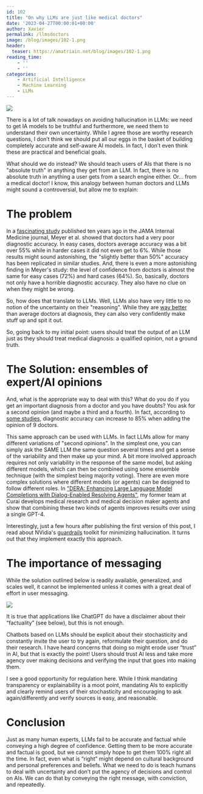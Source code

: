 ```yaml
---
id: 102
title: "On why LLMs are just like medical doctors"
date: '2023-04-27T00:00:01+00:00'
author: Xavier
permalink: /llmsdoctors
image: /blog/images/102-1.png
header:
  teaser: https://amatriain.net/blog/images/102-1.png
reading_time:
    - ''
    - ''
categories:
    - Artificial Intelligence
    - Machine Learning
    - LLMs
---
```



<img src="/blog/images/102-1.png">

There is a lot of talk nowadays on avoiding hallucination in LLMs: we need to get IA models to be truthful and furthermore, 
we need them to understand their own uncertainty. While I agree those are worthy research questions, 
I don’t think we should put all our eggs in the basket of building completely accurate and self-aware AI models. 
In fact, I don’t even think these are practical and beneficial goals.

What should we do instead? We should teach  users of AIs that there is no "absolute truth" in anything they get from an LLM. 
In fact, there is no absolute truth in anything a user gets from a search engine either. Or... from a medical doctor! 
I know, this analogy between human doctors and LLMs might sound a controversial, but allow me to explain:

# The problem

In a [fascinating study](https://jamanetwork.com/journals/jamainternalmedicine/fullarticle/1731967) published ten years ago in the JAMA Internal Medicine journal, Meyer et al. showed that doctors 
had a very poor diagnostic accuracy. In easy cases, doctors average accuracy was a bit over 55% while in harder cases 
it did not even get to 6%. While those results might sound astonishing, the "slightly better than 50%" accuracy has been replicated in similar studies. 
And, there is even a more astonishing finding in Meyer's study: the level of confidence from doctors is almost the same for easy cases (72%) 
and hard cases (64%). So, basically, doctors not only have a horrible diagnostic accuracy. They also have no clue on when they might be wrong.

So, how does that translate to LLMs. Well, LLMs also have very little to no notion of the uncertainty on their "reasoning".
While they are [way better](https://www.medrxiv.org/content/10.1101/2023.04.20.23288859v2) than average doctors at diagnosis, 
they can also very confidently make stuff up and spit it out.

So, going back to my initial point: users should treat the output of an LLM just as they should treat medical diagnosis: 
a qualified opinion, not a ground truth.

# The Solution: ensembles of expert/AI opinions

And, what is the appropriate way to deal with this? What do you do if you get an important diagnosis from a doctor and 
you have doubts? You ask for a second opinion (and maybe a third and a fourth). In fact, according to 
[some studies](https://www.ncbi.nlm.nih.gov/pmc/articles/PMC6484633/), 
diagnostic accuracy can increase to 85% when adding the opinion of 9 doctors.

This same approach can be used with LLMs. In fact LLMs allow for many different variations of "second opinions". 
In the simplest one, you can simply ask the SAME LLM the same question several times and get a sense of the variability and then 
make up your mind. A bit more involved approach requires not only variability in the response of the same model, 
but asking different models, which can then be combined using some ensemble technique (with the simplest being majority voting). 
There are even more complex solutions where different models (or agents) can be designed to follow different roles. 
In ["DERA: Enhancing Large Language Model Completions with Dialog-Enabled Resolving Agents"](https://scholar.google.com/citations?view_op=view_citation&hl=en&user=eoBHpj4AAAAJ&sortby=pubdate&citation_for_view=eoBHpj4AAAAJ:J-pR_7NvFogC), 
my former team at Curai develops medical research and medical decision maker agents and show that combining these two 
kinds of agents improves results over using a single GPT-4.

Interestingly, just a few hours after publishing the first version of this post, I read about NVidia's [guardrails](https://github.com/NVIDIA/NeMo-Guardrails) toolkit for minimizing hallucination. It turns out that they implement exactly this approach.

# The importance of messaging

While the solution outlined below is readily available, generalized, and scales well, it cannot be implemented unless it comes with a 
great deal of effort in user messaging.

<img src="/blog/images/102-2.png">

It is true that applications like ChatGPT do have a disclaimer about their “factuality” (see below), but this is not enough.

Chatbots based on LLMs should be explicit about their stochasticity and constantly invite the user to try again, reformulate their 
question, and do their research. I have heard concerns that doing so might erode user “trust” in AI, but that is exactly the point! 
Users should trust AI less and take more agency over making decisions and verifying the input that goes into making them.

I see a good opportunity for regulation here. While I think mandating transparency or explainability is a moot point, 
mandating AIs to explicitly and clearly remind users of their stochasticity and encouraging to ask again/differently and verify sources is easy, 
and reasonable.

# Conclusion

Just as many human experts, LLMs fail to be accurate and factual while conveying a high degree of confidence. 
Getting them to be more accurate and factual is good, but we cannot simply hope to get them 100% right all the time. 
In fact, even what is “right” might depend on cultural background and personal preferences and beliefs. What we need to do is teach 
humans to deal with uncertainty and don’t put the agency of decisions and control on AIs. We can do that by conveying the right message, 
with conviction, and repeatedly.

